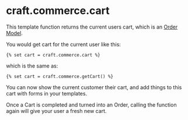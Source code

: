 # craft.commerce.cart

This template function returns the current users cart, which is an [Order Model](en/order-model.md).

You would get cart for the current user like this:

```
{% set cart = craft.commerce.cart %}
```
which is the same as:
```
{% set cart = craft.commerce.getCart() %}
```

You can now show the current customer their cart, and add things to this cart with forms in your templates.

Once a Cart is completed and turned into an Order, calling the function again will give
your user a fresh new cart.
